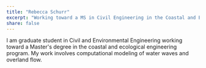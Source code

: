 ```yaml
---
title: "Rebecca Schurr"
excerpt: "Working toward a MS in Civil Engineering in the Coastal and Ecological Engineering"
share: false
---
```


I am graduate student in Civil and Environmental Engineering working toward 
a Master's degree in the coastal and ecological engineering program. My work 
involves computational modeling of water waves and overland flow. 

